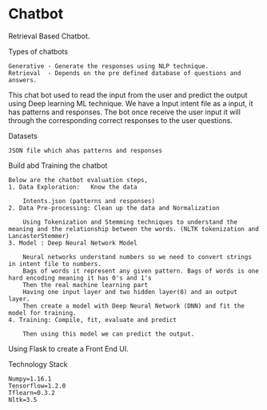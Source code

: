 # Chatbot
Retrieval Based Chatbot.

Types of chatbots

	Generative - Generate the responses using NLP technique.
	Retrieval  - Depends on the pre defined database of questions and answers.

This chat bot used to read the input from the user and predict the output using Deep learning ML technique.
We have a Input intent file as a input, it has patterns and responses. The bot once receive the user input it will through the corresponding correct responses to the user questions.

Datasets

    JSON file which ahas patterns and responses 

Build abd Training the chatbot

	Below are the chatbot evaluation steps,
	1. Data Exploration:   Know the data

		Intents.json (patterns and responses)
	2. Data Pre-processing: Clean up the data and Normalization

		Using Tokenization and Stemming techniques to understand the meaning and the relationship between the words. (NLTK tokenization and LancasterStemmer)
	3. Model : Deep Neural Network Model

		Neural networks understand numbers so we need to convert strings in intent file to numbers.
		Bags of words it represent any given pattern. Bags of words is one hard encoding meaning it has 0's and 1's
		Then the real machine learning part
		Having one input layer and two hidden layer(8) and an output layer.
		Then create a model with Deep Neural Network (DNN) and fit the model for training.
	4. Training: Compile, fit, evaluate and predict

		Then using this model we can predict the output.
	
Using Flask to create a Front End UI.

Technology Stack

	Numpy=1.16.1
	Tensorflow=1.2.0
	Tflearn=0.3.2
	Nltk=3.5
	
